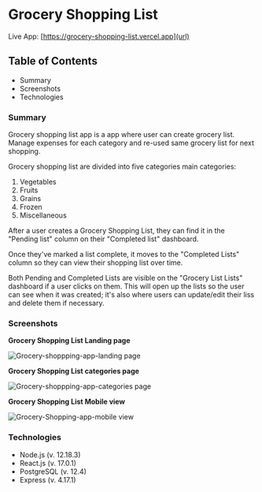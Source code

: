 # Grocery Shopping List

Live App: [https://grocery-shopping-list.vercel.app](url)

## Table of Contents

- Summary
- Screenshots
- Technologies


### Summary

Grocery shopping list app is a app where user can create grocery  list. Manage expenses for each category and re-used same grocery list for next shopping.

Grocery shopping list are divided into five categories main categories:
1. Vegetables
2. Fruits
3. Grains
4. Frozen
5. Miscellaneous  

After a user creates a Grocery Shopping List, they can find it in the "Pending list" column on their "Completed list" dashboard.

Once they've marked a list complete, it moves to the "Completed Lists" column so they can view their shopping list over time.

Both Pending and Completed Lists are visible on the "Grocery List Lists" dashboard if a user clicks on them. This will open up the lists so the user can see when it was created; it's also where users can update/edit their liss and delete them if necessary.



### Screenshots

**Grocery Shopping List Landing page**

![Grocery-shoppping-app-landing page](https://user-images.githubusercontent.com/63766164/105196349-c3e6bc80-5af8-11eb-86ff-97c06168c5f2.PNG)


**Grocery Shopping List categories page**

![Grocery-shoppping-app-categories page](https://user-images.githubusercontent.com/63766164/105196596-07d9c180-5af9-11eb-99cb-d80072773243.PNG)

**Grocery Shopping List Mobile view**

![Grocery-Shopping-app-mobile view](https://user-images.githubusercontent.com/63766164/105196875-4d968a00-5af9-11eb-98e8-e9670892297b.PNG)


### Technologies

- Node.js (v. 12.18.3)
- React.js (v. 17.0.1)
- PostgreSQL (v. 12.4)
- Express (v. 4.17.1)

